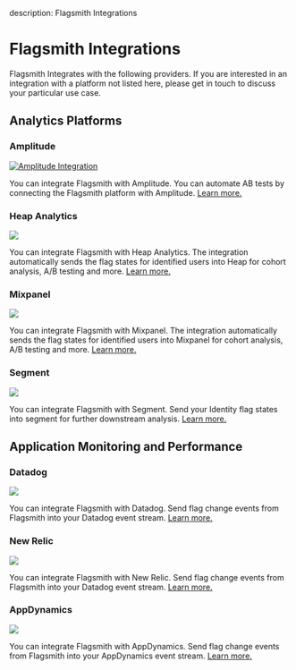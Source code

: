 description: Flagsmith Integrations

# Flagsmith Integrations

Flagsmith Integrates with the following providers. If you are interested in an integration with a platform not listed
here, please get in touch to discuss your particular use case.

## Analytics Platforms

### Amplitude

[<img src="/images/integrations/amplitude/amplitude-logo.svg" alt="Amplitude Integration"/>](/integrations/amplitude)

You can integrate Flagsmith with Amplitude. You can automate AB tests by connecting the Flagsmith platform with
Amplitude. [Learn more.](/integrations/amplitude)

### Heap Analytics

[<img src="/images/integrations/heap/heap-logo.svg"/>](/integrations/heap)

You can integrate Flagsmith with Heap Analytics. The integration automatically sends the flag states for identified
users into Heap for cohort analysis, A/B testing and more. [Learn more.](/integrations/heap)

### Mixpanel

[<img src="/images/integrations/mixpanel/mixpanel-logo.svg"/>](/integrations/mixpanel)

You can integrate Flagsmith with Mixpanel. The integration automatically sends the flag states for identified users into
Mixpanel for cohort analysis, A/B testing and more. [Learn more.](/integrations/mixpanel)

### Segment

[<img src="/images/integrations/segment/segment-logo.svg"/>](/integrations/segment)

You can integrate Flagsmith with Segment. Send your Identity flag states into segment for further downstream analysis.
[Learn more.](/integrations/segment)

## Application Monitoring and Performance

### Datadog

[<img src="/images/integrations/datadog/datadog-logo.svg"/>](/integrations/datadog)

You can integrate Flagsmith with Datadog. Send flag change events from Flagsmith into your Datadog event stream.
[Learn more.](/integrations/datadog)

### New Relic

[<img src="/images/integrations/newrelic/newrelic-logo.svg"/>](/integrations/newrelic)

You can integrate Flagsmith with New Relic. Send flag change events from Flagsmith into your Datadog event stream.
[Learn more.](/integrations/newrelic)

### AppDynamics

[<img src="/images/integrations/appdynamics/appdynamics-logo.svg"/>](/integrations/appdynamics)

You can integrate Flagsmith with AppDynamics. Send flag change events from Flagsmith into your AppDynamics event stream.
[Learn more.](/integrations/appdynamics)
